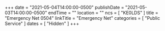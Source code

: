 +++
date = "2021-05-04T14:00:00-0500"
publishDate = "2021-05-03T14:00:00-0500"
endTime = ""
location = ""
ncs = [ "KE0LDS" ]
title = "Emergency Net 0504"
linkTitle = "Emergency Net"
categories = [ "Public Service" ]
dates = [ "Hidden" ]
+++
